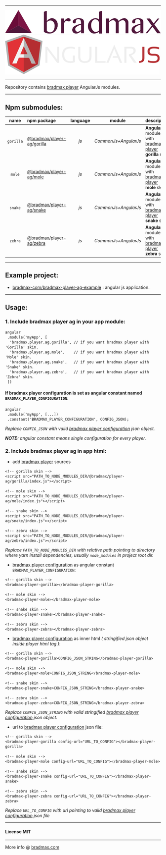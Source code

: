 ___
![Bradmax][bradmaxLogo]
![AngularJs][angularJsLogo]
___
Repository contains [bradmax player][bradmax] AngularJs modules.
___
## Npm submodules:
| name | npm package | language | module | description |
|:---:|:---|:---:|:---:|:---|
| `gorilla` | [@bradmax/player-ag/gorilla][npm-player-ag] | *js* | *CommonJs+AngularJs* | **AngularJs** module with [bradmax player][bradmax] **gorilla** skin. |
| `mole`    | [@bradmax/player-ag/mole][npm-player-ag]    | *js* | *CommonJs+AngularJs* | **AngularJs** module with [bradmax player][bradmax] **mole** skin.    |
| `snake`   | [@bradmax/player-ag/snake][npm-player-ag]   | *js* | *CommonJs+AngularJs* | **AngularJs** module with [bradmax player][bradmax] **snake** skin.   |
| `zebra`   | [@bradmax/player-ag/zebra][npm-player-ag]   | *js* | *CommonJs+AngularJs* | **AngularJs** module with [bradmax player][bradmax] **zebra** skin.   |
___
## Example project:
- [bradmax-com/bradmax-player-ag-example](https://github.com/bradmax-com/bradmax-player-ag-example) : angular js application.
___
## Usage:
### 1. Include bradmax player ag in your app module:
```
angular
 .module('myApp', [
  'bradmax.player.ag.gorilla', // if you want bradmax player with 'Gorilla' skin.
  'bradmax.player.ag.mole',    // if you want bradmax player with 'Mole' skin.
  'bradmax.player.ag.snake',   // if you want bradmax player with 'Snake' skin.
  'bradmax.player.ag.zebra',   // if you want bradmax player with 'Zebra' skin.
 ])
```
#### If bradmax player configuration is set as angular constant named `BRADMAX_PLAYER_CONFIGURATION`:
```
angular
 .module('myApp', [...])
 .constant('BRADMAX_PLAYER_CONFIGURATION', CONFIG_JSON);
```
*Replace `CONFIG_JSON` with valid [bradmax player configuration][bradmax-doc-config] json object.*

***NOTE:** angular constant means single configuration for every player.*
### 2. Include bradmax player ag in app html:
- add [bradmax player][bradmax] sources
```
<!-- gorilla skin -->
<script src="PATH_TO_NODE_MODULES_DIR/@bradmax/player-ag/gorilla/index.js"></script>

<!-- mole skin -->
<script src="PATH_TO_NODE_MODULES_DIR/@bradmax/player-ag/mole/index.js"></script>

<!-- snake skin -->
<script src="PATH_TO_NODE_MODULES_DIR/@bradmax/player-ag/snake/index.js"></script>

<!-- zebra skin -->
<script src="PATH_TO_NODE_MODULES_DIR/@bradmax/player-ag/zebra/index.js"></script>
```
*Replace `PATH_TO_NODE_MODULES_DIR` with relative path pointing to directory where yarn install dependencies, usually `node_modules` in project root dir.*
- [bradmax player configuration][bradmax-doc-config] as angular constant `BRADMAX_PLAYER_CONFIGURATION`:
```
<!-- gorilla skin -->
<bradmax-player-gorilla></bradmax-player-gorilla>

<!-- mole skin -->
<bradmax-player-mole></bradmax-player-mole>

<!-- snake skin -->
<bradmax-player-snake></bradmax-player-snake>

<!-- zebra skin -->
<bradmax-player-zebra></bradmax-player-zebra>
```
- [bradmax player configuration][bradmax-doc-config] as inner html *( stringified json object inside player html tag )*:
```
<!-- gorilla skin -->
<bradmax-player-gorilla>CONFIG_JSON_STRING</bradmax-player-gorilla>

<!-- mole skin -->
<bradmax-player-mole>CONFIG_JSON_STRING</bradmax-player-mole>

<!-- snake skin -->
<bradmax-player-snake>CONFIG_JSON_STRING</bradmax-player-snake>

<!-- zebra skin -->
<bradmax-player-zebra>CONFIG_JSON_STRING</bradmax-player-zebra>
```
*Replace `CONFIG_JSON_STRING` with valid stringified [bradmax player configuration][bradmax-doc-config] json object.*
- url to [bradmax player configuration][bradmax-doc-config] json file:
```
<!-- gorilla skin -->
<bradmax-player-gorilla config-url="URL_TO_CONFIG"></bradmax-player-gorilla>

<!-- mole skin -->
<bradmax-player-mole config-url="URL_TO_CONFIG"></bradmax-player-mole>

<!-- snake skin -->
<bradmax-player-snake config-url="URL_TO_CONFIG"></bradmax-player-snake>

<!-- zebra skin -->
<bradmax-player-zebra config-url="URL_TO_CONFIG"></bradmax-player-zebra>
```
*Replace `URL_TO_CONFIG` with url pointing to valid [bradmax player configuration][bradmax-doc-config] json file*
___
#### License MIT 
___
More info @ [bradmax.com][bradmax]

[bradmax]: https://bradmax.com
[bradmax-doc-config]: https://bradmax.com/static/player-doc/configuration.html
[npm-player-ag]: https://npmjs.com/package/bradmax-player-ag
[npm-player-ng]: https://npmjs.com/package/bradmax-player-ng
[npm-player-rxjs]: https://npmjs.com/package/bradmax-player-rxjs
[npm-player-js]: https://npmjs.com/package/bradmax-player-js
[git-player-ag]: https://github.com/bradmax-com/bradmax-player-ag
[git-player-ag-example]: https://github.com/bradmax-com/bradmax-player-ag-example
[git-player-ng]: https://github.com/bradmax-com/bradmax-player-ng
[git-player-ng-example]: https://github.com/bradmax-com/bradmax-player-ng-example
[git-player-rxjs]: https://github.com/bradmax-com/bradmax-player-rxjs
[git-player-rxjs-example]: https://github.com/bradmax-com/bradmax-player-rxjs-example
[git-player-js]: https://github.com/bradmax-com/bradmax-player-ag

[bradmaxLogo]: ./assets/md/bradmax.svg
[angularJsLogo]: ./assets/md/ag.svg
